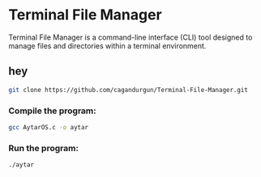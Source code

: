 # Terminal File Manager

Terminal File Manager is a command-line interface (CLI) tool designed to manage files and directories within a terminal environment.

## hey
```bash
git clone https://github.com/cagandurgun/Terminal-File-Manager.git
```

### Compile the program:
```bash
gcc AytarOS.c -o aytar
```

### Run the program:
```bash
./aytar
```
